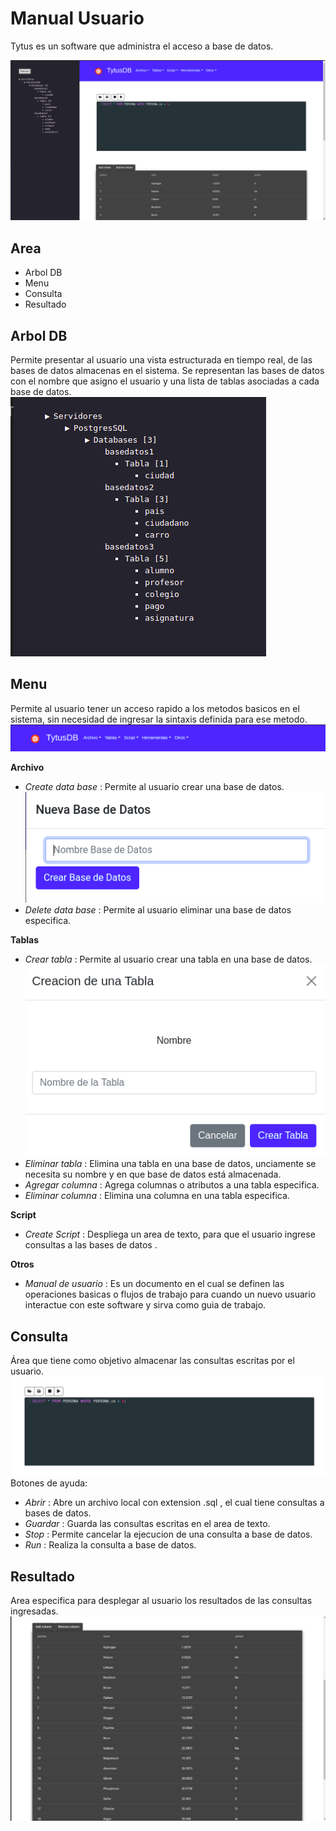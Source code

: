 # Manual Usuario 

  Tytus es un software que administra el acceso a base de datos.
  
![Alt text](capturas/1.png?raw=true "")

## Area
  * Arbol DB
  * Menu 
  * Consulta
  * Resultado


  ## Arbol DB
  
  Permite presentar al usuario una vista estructurada en tiempo real, de las bases de datos almacenas en el sistema. Se representan las bases de datos con el nombre que asigno el usuario y una lista de tablas asociadas a cada base de datos.
  ![Alt text](capturas/2.png?raw=true "")

  ## Menu  
  Permite al usuario tener un acceso rapido a los metodos basicos en el sistema, sin necesidad de ingresar la sintaxis definida para ese metodo. 
 ![Alt text](capturas/3.png?raw=true "")

  **Archivo**

  * *Create data base* : Permite al usuario crear una base de datos.
   ![Alt text](capturas/6.png?raw=true "")
  * *Delete data base* : Permite al usuario eliminar una base de datos especifica.

  **Tablas**
  * *Crear tabla* : Permite al usuario crear una tabla en una base de datos.
   ![Alt text](capturas/7.png?raw=true "")
  * *Eliminar tabla* : Elimina una tabla en una base de datos, unciamente se necesita su nombre y en que base de datos está almacenada.
  * *Agregar columna* : Agrega columnas o atributos a una tabla especifica.
  * *Eliminar columna* : Elimina una columna en una tabla especifica.

  **Script**
  * *Create Script* : Despliega un area de texto, para que el usuario ingrese consultas a las bases de datos .
 
  **Otros**
  * *Manual de usuario* : Es un documento en el cual se definen las operaciones basicas o flujos de trabajo para cuando un nuevo usuario interactue con este software y sirva como guia de trabajo.


  ## Consulta  
 Área que tiene como objetivo almacenar las consultas escritas por el usuario. 
 ![Alt text](capturas/4.png?raw=true "")
  Botones de ayuda:
  * *Abrir* : Abre un archivo local con extension .sql , el cual tiene consultas a bases de datos.
  * *Guardar* : Guarda las consultas escritas en el area de texto. 
  * *Stop* : Permite cancelar la ejecucion de una consulta a base de datos.
  * *Run* : Realiza la consulta a base de datos.

  ## Resultado
  Area especifica para desplegar al usuario los resultados de las consultas ingresadas.
   ![Alt text](capturas/5.png?raw=true "")